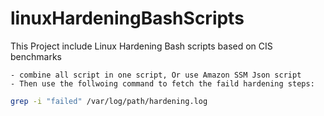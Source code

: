 # linuxHardeningBashScripts
This Project include Linux Hardening Bash scripts based on CIS benchmarks 
</br>

    - combine all script in one script, Or use Amazon SSM Json script 
    - Then use the follwoing command to fetch the faild hardening steps:
```bash
grep -i "failed" /var/log/path/hardening.log
```
